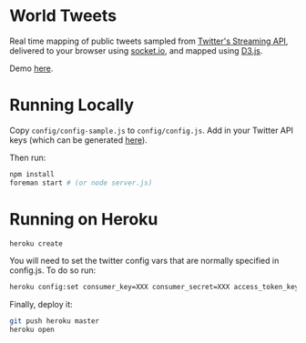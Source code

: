 World Tweets
===========

Real time mapping of public tweets sampled from [Twitter's Streaming API](https://dev.twitter.com/streaming/public), delivered to your browser using [socket.io](http://socket.io), and mapped using [D3.js](http://d3js.org).

Demo [here](http://worldtweets.abailin.com).


# Running Locally
Copy `config/config-sample.js` to `config/config.js`. Add in your Twitter API keys (which can be generated [here](https://dev.twitter.com/apps/new)).

Then run:
``` bash
npm install
foreman start # (or node server.js)
```

# Running on Heroku

``` bash
heroku create
```

You will need to set the twitter config vars that are normally specified in config.js. To do so run:

``` bash
heroku config:set consumer_key=XXX consumer_secret=XXX access_token_key=XXX access_token_secret=XXX
```

Finally, deploy it:

``` bash
git push heroku master
heroku open
```

